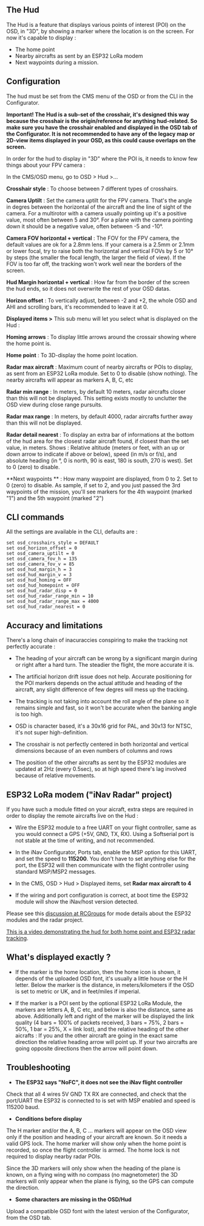 ## The Hud

The Hud is a feature that displays various points of interest (POI) on the OSD, in "3D", by showing a marker where the location is on the screen. For now it's capable to display : 

- The home point
- Nearby aircrafts as sent by an ESP32 LoRa modem
- Next waypoints during a mission.


## Configuration

The hud must be set from the CMS menu of the OSD or from the CLI in the Configurator.

**Important! The Hud is a sub-set of the crosshair, it's designed this way because the crosshair is the origin/reference for anything hud-related. So make sure you have the crosshair enabled and displayed in the OSD tab of the Configurator. It is not recommended to have any of the legacy map or 2D-view items displayed in your OSD, as this could cause overlaps on the screen.**

In order for the hud to display in "3D" where the POI is, it needs to know few things about your FPV camera :

In the CMS/OSD menu, go to OSD > Hud >... 

**Crosshair style** : To choose between 7 different types of crosshairs.

**Camera Uptilt** : Set the camera uptilt for the FPV camera. That's the angle in degres between the horizontal of the aircraft and the line of sight of the camera. For a multirotor with a camera usually pointing up it's a positive value, most often between 5 and 30°. For a plane with the camera pointing down it should be a negative value, often between -5 and -10°.

**Camera FOV horizontal + vertical** : The FOV for the FPV camera, the default values are ok for a 2.8mm lens. If your camera is a 2.5mm or 2.1mm or lower focal, try to raise both the horizontal and vertical FOVs by 5 or 10° by steps (the smaller the focal length, the larger the field of view). If the FOV is too far off, the tracking won't work well near the borders of the screen.

**Hud Margin horizontal + vertical** : How far from the border of the screen the hud ends, so it does not overwrite the rest of your OSD datas.

**Horizon offset** : To vertically adjust, between -2 and +2, the whole OSD and AHI and scrolling bars, it's recommended to leave it at 0.

**Displayed items >** This sub menu will let you select what is displayed on the Hud :

**Homing arrows** : To display little arrows around the crossair showing where the home point is.

**Home point** : To 3D-display the home point location.

**Radar max aircraft** : Maximum count of nearby aircrafts or POIs to display, as sent from an ESP32 LoRa  module. Set to 0 to disable (show nothing). The nearby aircrafts will appear as markers A, B, C, etc

**Radar min range** : In meters, by default 10 meters, radar aircrafts closer than this will not be displayed. This setting exists mostly to unclutter the OSD view during close range pursuits.

**Radar max range** : In meters, by default 4000, radar aircrafts further away than this will not be displayed. 

**Radar detail nearest** : To display an extra bar of informations at the bottom of the hud area for the closest radar aircraft found, if closest than the set value, in meters. Shows : Relative altitude (meters or feet, with an up or down arrow to indicate if above or below), speed (in m/s or f/s), and absolute heading (in °, 0 is north, 90 is east, 180 is south, 270 is west). Set to 0 (zero) to disable.

**Next waypoints ** : How many waypoint are displayed, from 0 to 2. Set to 0 (zero) to disable. As sample, if set to 2, and you just passed the 3rd waypoints of the mission, you'll see markers for the 4th waypoint (marked "1") and the 5th waypoint (marked "2")


## CLI commands

All the settings are available in the CLI, defaults are :
```
set osd_crosshairs_style = DEFAULT
set osd_horizon_offset = 0
set osd_camera_uptilt = 0
set osd_camera_fov_h = 135
set osd_camera_fov_v = 85
set osd_hud_margin_h = 3
set osd_hud_margin_v = 3
set osd_hud_homing = OFF
set osd_hud_homepoint = OFF
set osd_hud_radar_disp = 0
set osd_hud_radar_range_min = 10
set osd_hud_radar_range_max = 4000
set osd_hud_radar_nearest = 0
```

##  Accuracy and limitations

There's a long chain of inacuraccies conspiring to make the tracking not perfectly accurate :

* The heading of your aircraft can be wrong by a significant margin during or right after a hard turn. The steadier the flight, the more accurate it is.

* The artificial horizon drift issue does not help. Accurate positioning for the POI markers depends on the actual attitude and heading of the aircraft, any slight difference of few degres will mess up the tracking.

* The tracking is not taking into account the roll angle of the plane so it remains simple and fast, so it won't be accurate when the banking angle is too high.

* OSD is character based, it's a 30x16 grid for PAL, and 30x13 for NTSC, it's not super high-definition.

* The crosshair is not perfectly centered in both horizontal and vertical dimensions because of an even numbers of columns and rows

* The position of the other aircrafts as sent by the ESP32 modules are updated at 2Hz (every 0.5sec), so at high speed there's lag involved because of relative movements.


## ESP32 LoRa modem ("iNav Radar" project)

If you have such a module fitted on your aicraft, extra steps are required in order to display the remote aircrafts live on the Hud :

* Wire the ESP32 module to a free UART on your flight controller, same as you would connect a GPS (+5V, GND, TX, RX). Using a Softserial port is not stable at the time of writing, and not recommended.

* In the iNav Configurator, Ports tab, enable the MSP option for this UART, and set the speed to **115200**. You don't have to set anything else for the port, the ESP32 will then communicate with the flight controller using standard MSP/MSP2 messages.

* In the CMS, OSD > Hud > Displayed items, set **Radar max aircraft to 4**

* If the wiring and port configuration is correct, at boot time the ESP32 module will show the iNav/host version detected.

Please see this [discussion at RCGroups](https://www.rcgroups.com/forums/showthread.php?3304673-iNav-Radar-ESP32-LoRa-modems) for mode details about the ESP32 modules and the radar project.

[This is a video demonstrating the hud for both home point and ESP32 radar tracking](https://youtu.be/zzKkcd5_cY4?t=27).


## What's displayed exactly ?

* If the marker is the home location, then the home icon is shown, it depends of the uploaded OSD font, it's usually a little house or the H letter. Below the marker is the distance, in meters/kilometers if the OSD is set to metric or UK, and in feet/miles if imperial.

* If the marker is a POI sent by the optional ESP32 LoRa Module, the markers are letters A, B, C etc, and below is also the distance, same as above. Additionally left and right of the marker will be displayed the link quality (4 bars  = 100% of packets received, 3 bars = 75%, 2 bars = 50%, 1 bar = 25%, X = link lost), and the relative heading of the other aicrafts : If you and the other aircraft are going in the exact same direction the relative heading arrow will point up. If your two aircrafts are going opposite directions then the arrow will point down.


##  Troubleshooting

* **The ESP32 says "NoFC", it does not see the iNav flight controller**

Check that all 4 wires 5V GND TX RX are connected, and check that the port/UART the ESP32 is connected to is set with MSP enabled and speed is 115200 baud.

* **Conditions before display**

The H marker and/or the A, B, C ... markers will appear on the OSD view only if the position and heading of your aircraft are known. So it needs a valid GPS lock. The home marker will show only when the home point is recorded, so once the flight controller is armed. The home lock is not required to display nearby radar POIs.

Since the 3D markers will only show when the heading of the plane is known, on a flying wing with no compass (no magnetometer) the 3D markers will only appear when the plane is flying, so the GPS can compute the direction.

* **Some characters are missing in the OSD/Hud**

Upload a compatible OSD font with the latest version of the Configurator, from the OSD tab.
